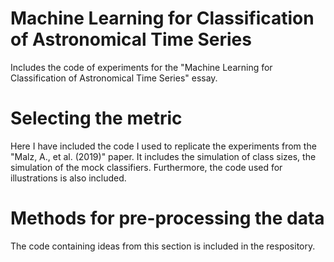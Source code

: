# Machine Learning for Classification of Astronomical Time Series
Includes the code of experiments for the "Machine Learning for Classification of Astronomical Time Series" essay.

# Selecting the metric
Here I have included the code I used to replicate the experiments from the "Malz, A., et al. (2019)" paper. It includes the simulation of class sizes, the simulation of the mock classifiers. Furthermore, the code used for illustrations is also included.

# Methods for pre-processing the data
The code containing ideas from this section is included in the respository.

